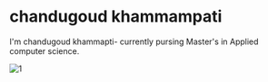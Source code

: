 # chandugoud khammampati
I'm  chandugoud khammapti- currently pursing Master's in Applied computer science.

![1](https://avatars.githubusercontent.com/u/112120405?s=40&v=4)



